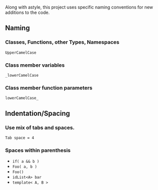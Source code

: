 Along with astyle, this project uses specific naming conventions for new additions to the code.

## Naming
### Classes, Functions, other Types, Namespaces
`UpperCamelCase`
### Class member variables
`_lowerCamelCase`
### Class member function parameters
`lowerCamelCase_`
## Indentation/Spacing
### Use mix of tabs and spaces.
`Tab space = 4`
### Spaces within parenthesis
- `if( a && b )`
- `Foo( a, b )`
- `Foo()`
- `idList<A> bar`
- `template< A, B >`